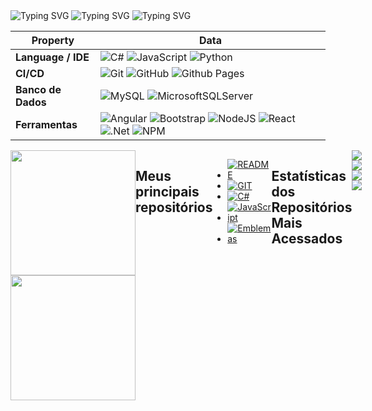 <div>
  <img src="https://readme-typing-svg.demolab.com?font=&weight=100&size=57&pause=1000&color=08F700&center=falso&vCenter=falso&repeat=verdadeiro&width=800&height=100&lines=Faaala+Dev!+Tudo+na+paz%3F" alt="Typing SVG" />
<img src="https://readme-typing-svg.demolab.com?font=&weight=500&size=48&pause=1000&color=15CAF7&background=2BFF3200&center=verdadeiro&vCenter=verdadeiro&repeat=verdadeiro&width=1080&height=100&lines=Eu+sou+o+Vinicio+Andrade+" alt="Typing SVG" />
<img src="https://readme-typing-svg.demolab.com?font=&weight=500&size=48&duration=1000&pause=1000&color=15CAF7&background=2BFF3200&center=verdadeiro&vCenter=verdadeiro&repeat=verdadeiro&width=1080&height=100&lines=Full+stack+Freelancer" alt="Typing SVG" />
</div>



<!--   my-skils -->
| Property                                        | Data 
--------------------------------------------------|--------------------------------------------
| **Language / IDE**                              | ![C#](https://img.shields.io/badge/c%23-%23239120.svg?style=for-the-badge&logo=c-sharp&logoColor=white) ![JavaScript](https://img.shields.io/badge/javascript-%23323330.svg?style=for-the-badge&logo=javascript&logoColor=%23F7DF1E) ![Python](https://img.shields.io/badge/python-3670A0?style=for-the-badge&logo=python&logoColor=ffdd54)
| **CI/CD**                                       | ![Git](https://img.shields.io/badge/git-%23F05033.svg?style=for-the-badge&logo=git&logoColor=white) ![GitHub](https://img.shields.io/badge/github-%23121011.svg?style=for-the-badge&logo=github&logoColor=white) ![Github Pages](https://img.shields.io/badge/github%20pages-121013?style=for-the-badge&logo=github&logoColor=white)
| **Banco de Dados**                              | ![MySQL](https://img.shields.io/badge/mysql-%2300f.svg?style=for-the-badge&logo=mysql&logoColor=white) ![MicrosoftSQLServer](https://img.shields.io/badge/Microsoft%20SQL%20Server-CC2927?style=for-the-badge&logo=microsoft%20sql%20server&logoColor=white)
| **Ferramentas**                                 | ![Angular](https://img.shields.io/badge/angular-%23DD0031.svg?style=for-the-badge&logo=angular&logoColor=white) ![Bootstrap](https://img.shields.io/badge/bootstrap-%238511FA.svg?style=for-the-badge&logo=bootstrap&logoColor=white) ![NodeJS](https://img.shields.io/badge/node.js-6DA55F?style=for-the-badge&logo=node.js&logoColor=white) ![React](https://img.shields.io/badge/react-%2320232a.svg?style=for-the-badge&logo=react&logoColor=%2361DAFB) ![.Net](https://img.shields.io/badge/.NET-5C2D91?style=for-the-badge&logo=.net&logoColor=white) ![NPM](https://img.shields.io/badge/NPM-%23CB3837.svg?style=for-the-badge&logo=npm&logoColor=white)

  <div style="display: flex;">
  <div style="flex: 2:2">
      <a <a href="https://github.com/ViniMortinho">
      <img height="200em" src="https://github-readme-stats.vercel.app/api?username=ViniMortinho&show_icons=true&theme=dark&include_all_commits=true&count_private=true" />
      </a>
      </a>
       <a href="https://github.com/ViniMortinho">
        <img height="200em"src="https://github-readme-stats.vercel.app/api/top-langs/?username=ViniMortinho&layout=compact&langs_count=6&theme=dark" />
      </a>
  </div>


## Meus principais repositórios

- [![README](https://img.shields.io/badge/README-Repository-blue?style=for-the-badge&logo=github)](https://github.com/ViniMortinho/ViniMortinho)
- [![GIT](https://img.shields.io/badge/GIT-Repository-orange?style=for-the-badge&logo=git)](https://github.com/ViniMortinho/Git)
- [![C#](https://img.shields.io/badge/C%23-Repository-brightgreen?style=for-the-badge&logo=csharp)](https://github.com/ViniMortinho/Start-C-Sharp)
- [![JavaScript](https://img.shields.io/badge/JavaScript-Repository-yellow?style=for-the-badge&logo=javascript)](https://github.com/ViniMortinho/Java-Script)
- [![Emblemas](https://img.shields.io/badge/HTML%20%26%20CSS-Repository-red?style=for-the-badge&logo=html5)]([https://github.com/ViniMortinho/html-css])
## Estatísticas dos Repositórios Mais Acessados

<div>
  <a href="https://github.com/ViniMortinho/Start-C-Sharp">
    <img align="left" src="https://github-readme-stats.vercel.app/api/pin/?username=ViniMortinho&repo=Start-C-Sharp&theme=dark" />
  </a>
  <a href="https://github.com/ViniMortinho/Java-Script">
    <img align="left" src="https://github-readme-stats.vercel.app/api/pin/?username=ViniMortinho&repo=Java-Script&theme=dark" />
  </a>
  <a href="https://github.com/ViniMortinho/ViniMortinho">
    <img align="left" src="https://github-readme-stats.vercel.app/api/pin/?username=ViniMortinho&repo=ViniMortinho&theme=dark" />
  </a>
   <a href="https://github.com/ViniMortinho/Emblemas">
    <img align="left" src="https://github-readme-stats.vercel.app/api/pin/?username=ViniMortinho&repo=ViniMortinho&theme=dark" />
 
</div>





